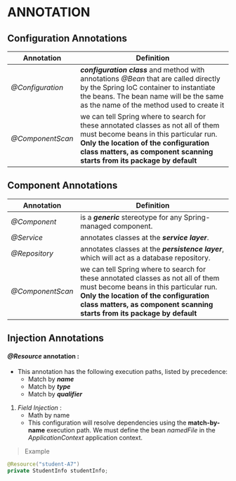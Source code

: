 # ANNOTATION
##  **Configuration Annotations**

|  Annotation |  Definition |   
|---|---|
|  _@Configuration_ |   _**configuration class**_ and method with annotations _@Bean_ that are called directly by the Spring IoC container to instantiate the beans. The bean name will be the same as the name of the method used to create it |
| _@ComponentScan_  |  we can tell Spring where to search for these annotated classes as not all of them must become beans in this particular run. **Only the location of the configuration class matters, as component scanning starts from its package by default** | 

## **Component Annotations**

| Annotation  | Definition  | 
|---|---|
|_@Component_|is a _**generic**_ stereotype for any Spring-managed component.|
|_@Service_|annotates classes at the _**service layer**_.|
|_@Repository_|annotates classes at the _**persistence layer**_, which will act as a database repository.|
| _@ComponentScan_  |  we can tell Spring where to search for these annotated classes as not all of them must become beans in this particular run. **Only the location of the configuration class matters, as component scanning starts from its package by default** | 

## **Injection Annotations**
#### _**@Resource**_ **annotation** :
- This annotation has the following execution paths, listed by precedence:
	- Match by _**name**_
	- Match by _**type**_
	- Match by _**qualifier**_

1. _Field Injection_ :
	- Math by name
	- This configuration will resolve dependencies using the **match-by-name** execution path. We must define the bean _namedFile_ in the _ApplicationContext_ application context.
> Example
```java
@Resource("student-A7")
private StudentInfo studentInfo;
```






<!--stackedit_data:
eyJoaXN0b3J5IjpbNDU5MTY4NzAwLC0xNTYyNjU0Njk4LDEyMD
Q2ODQ1MzksOTM4NDA1MDMzLC0yMDYyNTcxMzA0LDQxOTE0NDY4
MSwyNDEzMzM0NTRdfQ==
-->